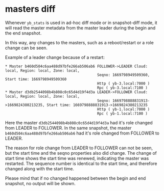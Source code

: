 # masters diff

Whenever `yb_stats` is used in ad-hoc diff mode or in snapshot-diff mode, it will read the master metadata from the master leader during the begin and the end snapshot.

In this way, any changes to the masters, such as a reboot/restart or a role change can be seen.

Example of a leader change because of a restart:
```
* Master b460d504c6aa488d97bfe266ab506ab6 FOLLOWER->LEADER Cloud: local, Region: local, Zone: local,
                                          Seqno: 1669798949509360, Start time: 1669798949509360
                                          Http ( yb-3.local:7000 )
                                          Rpc ( yb-3.local:7100 )
* Master d3db2544098b4b808c0c65d4d19f4d3a LEADER->FOLLOWER Cloud: local, Region: local, Zone: local,
                                          Seqno: 1669798888831913->1669824380213235, Start time: 1669798888831913->1669824380213235
                                          Http ( yb-1.local:7000 )
                                          Rpc ( yb-1.local:7100 )
```
Here the master `d3db2544098b4b808c0c65d4d19f4d3a` had it's role changed from LEADER to FOLLOWER.
In the same snapshot, the master `b460d504c6aa488d97bfe266ab506ab6` had it's role changed from FOLLOWER to LEADER.

The reason for role change from LEADER to FOLLOWER can not be seen, but the start time and the seqno properties also did change.
The change of start time shows the start time was renewed, indicating the master was restarted.
The sequence number is identical to the start time, and therefore changed along with the start time.

Please mind that if no changed happened between the begin and end snapshot, no output will be shown.
